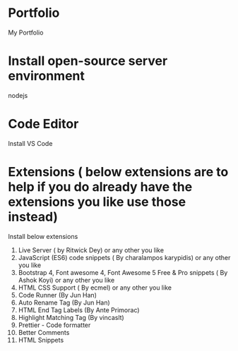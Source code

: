 # Portfolio
My Portfolio

# Install open-source server environment
nodejs

# Code Editor
Install VS Code 

# Extensions ( below extensions are to help if you do already have the extensions you like use those instead)
Install below extensions
1.  Live Server ( by Ritwick Dey) or any other you like
2.  JavaScript (ES6) code snippets ( By charalampos karypidis) or any other you like
3.  Bootstrap 4, Font awesome 4, Font Awesome 5 Free & Pro snippets ( By Ashok Koyi) or any other you like
4.  HTML CSS Support ( By ecmel) or any other you like
5.  Code Runner (By Jun Han)
6.  Auto Rename Tag (By Jun Han)
7.  HTML End Tag Labels (By Ante Primorac)
8.  Highlight Matching Tag (By vincaslt)
9.  Prettier - Code formatter
10. Better Comments
11. HTML Snippets

